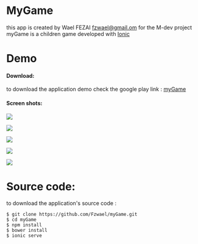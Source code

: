 # MyGame

this app is created by Wael FEZAI [fzwael@gmail.om](mailto:fzwael@gmail.com) for the M-dev project
myGame is a children game developed with [Ionic](https://ionicframework.com)

# Demo

#### Download:
to download the application demo check the google play link : [myGame](https://play.google.com/store/apps/details?id=com.ionicframework.alecso986076)

#### Screen shots:
![](https://s3.amazonaws.com/ionic-marketplace/mygame/screenshot_1.png)

![](https://s3.amazonaws.com/ionic-marketplace/mygame/screenshot_2.png)

![](https://s3.amazonaws.com/ionic-marketplace/mygame/screenshot_3.png)

![](https://s3.amazonaws.com/ionic-marketplace/mygame/screenshot_4.png)

![](https://s3.amazonaws.com/ionic-marketplace/mygame/screenshot_6.png)

# Source code:
to download the application's source code :
```
$ git clone https://github.com/Fzwael/myGame.git
$ cd myGame
$ npm install
$ bower install
$ ionic serve
```